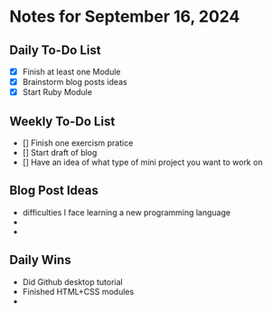 # Notes for September 16, 2024

## Daily To-Do List
- [X] Finish at least one Module
- [X] Brainstorm blog posts ideas
- [X] Start Ruby Module 

## Weekly To-Do List
- [] Finish one exercism pratice
- [] Start draft of blog
- [] Have an idea of what type of mini project you want to work on

## Blog Post Ideas
- difficulties I face learning a new programming language
- 
- 

## Daily Wins
- Did Github desktop tutorial
- Finished HTML+CSS modules
- 